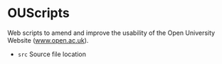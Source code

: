 OUScripts
=========

Web scripts to amend and improve the usability of the Open University Website (www.open.ac.uk).

* `src` Source file location

